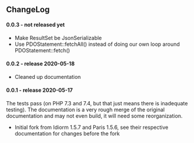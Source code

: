 ChangeLog
---------

#### 0.0.3 - not released yet

* Make ResultSet be JsonSerializable
* Use PDOStatement::fetchAll() instead of doing our own loop around
  PDOStatement::fetch()

#### 0.0.2 - release 2020-05-18

* Cleaned up documentation

#### 0.0.1 - release 2020-05-17

The tests pass (on PHP 7.3 and 7.4, but that just means there is inadequate
testing). The documentation is a very rough merge of the original
documentation and may not even build, it will need some reorganization.

* Initial fork from Idiorm 1.5.7 and Paris 1.5.6, see their respective
  documentation for changes before the fork


